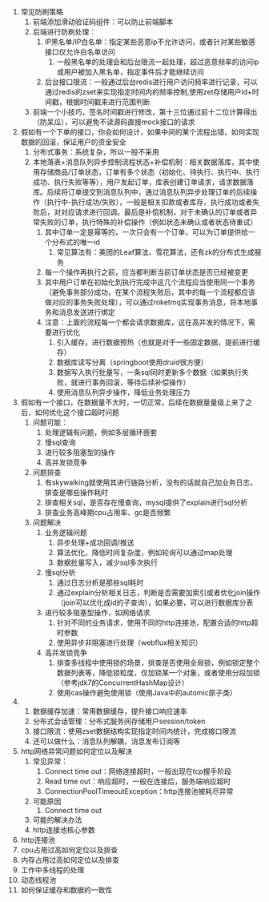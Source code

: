 1. 常见防刷策略
	1. 前端添加滑动验证码组件：可以防止前端脚本
	2. 后端进行防刷处理：
		1. IP黑名单/IP白名单：指定某些恶意ip不允许访问，或者针对某些敏感接口仅允许白名单访问
			1. 一般黑名单的处理会和后台限流一起处理，超过恶意频率的访问ip或用户被加入黑名单，指定事件后才能继续访问
		2. 后台接口限流：一般通过后台redis进行用户访问频率进行记录，可以通过redis的zset来实现指定时间内的频率控制,使用zet存储用户id+时间戳，根据时间戳来进行范围判断
	3. 前端一个小技巧，签名时间戳进行修改，第十三位通过前十二位计算得出（防呆瓜），可以避免不读源码直接mock接口的请求
2. 假如有一个下单的接口，你会如何设计，如果中间的某个流程出错，如何实现数据的回滚，保证用户的资金安全
	1. 分布式事务：系统复杂，所以一般不采用
	2. 本地落表+消息队列异步控制流程状态+补偿机制：相关数据落库，其中使用存储商品/订单状态，订单有多个状态（初始化、待执行、执行中、执行成功、执行失败等等），用户发起订单，库表创建订单请求，请求数据落库。后续将订单提交到消息队列中，通过消息队列异步处理订单的后续操作（执行中-执行成功/失败），一般是相关扣款或者库存，执行成功或者失败后，对对应请求进行回调。最后是补偿机制，对于未确认的订单或者异常失败的订单，执行特殊的补偿操作（例如状态未确认或者状态待重试）
		1. 其中订单一定是幂等的，一次只会有一个订单，可以为订单提供给一个分布式的唯一id
			1. 常见算法有：美团的Leaf算法、雪花算法，还有zk的分布式生成服务
		2. 每一个操作再执行之前，应当都判断当前订单状态是否已经被变更
		3. 其中用户订单在初始化到执行完成中这几个流程应当使用同一个事务（避免事务部分成功，在某个流程失败后，其中的每一个流程都应该做对应的事务失败处理），可以通过roketmq实现事务消息，将本地事务和消息发送进行绑定
		4. 注意：上面的流程每一个都会请求数据库，这在高并发的情况下，需要进行优化
			1. 引入缓存，进行数据预热（也就是对于一些固定数据，提前进行缓存）
			2. 数据库读写分离（springboot使用druid很方便）
			3. 数据写入执行批量写，一条sql同时更新多个数据（如果执行失败，就进行事务回滚，等待后续补偿操作）
			4. 使用消息队列异步操作，降低业务处理压力
3. 假如有一个接口，在数据量不大时，一切正常，后续在数据量量级上来了之后，如何优化这个接口超时问题
	1. 问题可能：
		1. 处理逻辑有问题，例如多层循环嵌套
		2. 慢sql查询
		3. 进行较多阻塞型的操作
		4. 高并发锁竞争
	2. 问题排查
		1. 有skywalking就使用其进行链路分析，没有的话就自己加业务日志，排查是哪些操作耗时
		2. 排查相关sql，是否存在慢查询，mysql提供了explain进行sql分析
		3. 排查业务高峰期cpu占用率、gc是否频繁
	3. 问题解决
		1. 业务逻辑问题
			1. 异步处理+成功回调/推送
			2. 算法优化，降低时间复杂度，例如轮询可以通过map处理
			3. 数据批量写入，减少sql多次执行
		2. 慢sql分析
			1. 通过日志分析是那些sql耗时
			2. 通过explain分析相关日志，判断是否需要加索引或者优化join操作（join可以优化成id的子查询），如果必要，可以进行数据库分表
		3. 进行较多阻塞型操作，如网络请求
			1. 针对不同的业务请求，使用不同的http连接池，配置合适的http超时参数
			2. 使用异步非阻塞进行处理（webflux相关知识）
		4. 高并发锁竞争
			1. 排查多线程中使用锁的场景，排查是否使用全局锁，例如锁定整个数据列表等，降低锁粒度，仅加锁某一个对象，或者使用分段加锁（参考jdk7的ConcurrentHashMap设计）
			2. 使用cas操作避免使用锁（使用Java中的automic原子类）
4. 1. 数据缓存加速：常用数据缓存，提升接口响应速率
	2. 分布式会话管理：分布式服务间存储用户session/token
	3. 接口限流：使用zset数据结构实现指定时间内统计，完成接口限流
	4. 还可以做什么：消息队列解耦，消息发布订阅等
5. http网络异常问题如何定位以及解决
	1. 常见异常：
		1. Connect time out：网络连接超时，一般出现在tcp握手阶段
		2. Read time out：响应超时，一般在连接后，服务端响应超时
		3. ConnectionPoolTimeoutException：http连接池被耗尽异常
	2. 可能原因
		1. Connect time out
	3. 可能的解决办法
	4. http连接池核心参数
6. http连接池
7. cpu占用过高如何定位以及排查
8. 内存占用过高如何定位以及排查
9. 工作中多线程的处理
10. 动态线程池
11. 如何保证缓存和数据的一致性
